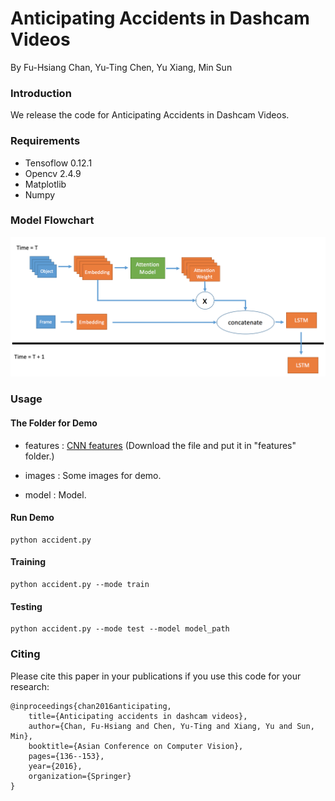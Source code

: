 # Anticipating Accidents in Dashcam Videos
By Fu-Hsiang Chan, Yu-Ting Chen, Yu Xiang, Min Sun

### Introduction

We release the code for Anticipating Accidents in Dashcam Videos. 

### Requirements

* Tensoflow 0.12.1
* Opencv 2.4.9
* Matplotlib
* Numpy

### Model Flowchart
![Alt text](./img/flowchart.png "Optional title")

### Usage

#### The Folder for Demo
* features : [CNN features](https://drive.google.com/open?id=0B8xi2Pbo0n2gaG84ZTNKMXZtbGc) (Download the file and put it in "features" folder.)

* images : Some images for demo.

* model : Model.

#### Run Demo
```
python accident.py
```

#### Training
```
python accident.py --mode train
```

#### Testing
```
python accident.py --mode test --model model_path
```

### Citing

Please cite this paper in your publications if you use this code for your research:

    @inproceedings{chan2016anticipating,
        title={Anticipating accidents in dashcam videos},
        author={Chan, Fu-Hsiang and Chen, Yu-Ting and Xiang, Yu and Sun, Min},
        booktitle={Asian Conference on Computer Vision},
        pages={136--153},
        year={2016},
        organization={Springer}
    }
